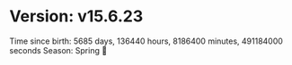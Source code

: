 # Version: v15.6.23
Time since birth: 5685 days, 136440 hours, 8186400 minutes, 491184000 seconds
Season: Spring 🌸
